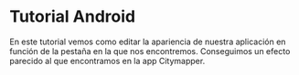 # Tutorial Android

En este tutorial vemos como editar la apariencia de nuestra aplicación en función de la pestaña en la que nos encontremos.
Conseguimos un efecto parecido al que encontramos en la app Citymapper.




